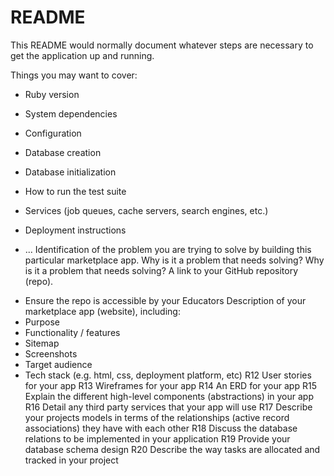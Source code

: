 # README

This README would normally document whatever steps are necessary to get the
application up and running.

Things you may want to cover:

- Ruby version

- System dependencies

- Configuration

- Database creation

- Database initialization

- How to run the test suite

- Services (job queues, cache servers, search engines, etc.)

- Deployment instructions

- ...
  Identification of the problem you are trying to solve by building this particular marketplace app.
  Why is it a problem that needs solving?
  Why is it a problem that needs solving?
  A link to your GitHub repository (repo).

* Ensure the repo is accessible by your Educators
  Description of your marketplace app (website), including:
* Purpose
* Functionality / features
* Sitemap
* Screenshots
* Target audience
* Tech stack (e.g. html, css, deployment platform, etc)
  R12 User stories for your app
  R13 Wireframes for your app
  R14 An ERD for your app
  R15 Explain the different high-level components (abstractions) in your app
  R16 Detail any third party services that your app will use
  R17 Describe your projects models in terms of the relationships (active record associations) they have with each other
  R18 Discuss the database relations to be implemented in your application
  R19 Provide your database schema design
  R20 Describe the way tasks are allocated and tracked in your project
